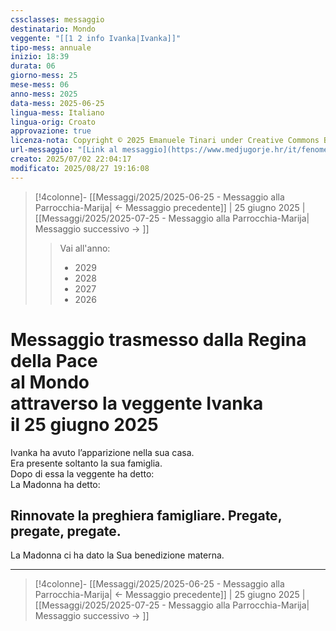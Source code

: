 ```yaml
---
cssclasses: messaggio
destinatario: Mondo
veggente: "[[1 2 info Ivanka|Ivanka]]"
tipo-mess: annuale
inizio: 18:39
durata: 06
giorno-mess: 25
mese-mess: 06
anno-mess: 2025
data-mess: 2025-06-25
lingua-mess: Italiano
lingua-orig: Croato
approvazione: true
licenza-nota: Copyright © 2025 Emanuele Tinari under Creative Commons BY-NC-SA 4.0 https://creativecommons.org/licenses/by-nc-sa/4.0/
url-messaggio: "[Link al messaggio](https://www.medjugorje.hr/it/fenomeno-di-medjugorje/apparizioni-annuali/)"
creato: 2025/07/02 22:04:17
modificato: 2025/08/27 19:16:08
---
```


> [!4colonne]- [[Messaggi/2025/2025-06-25 - Messaggio alla Parrocchia-Marija| ← Messaggio precedente]] | 25 giugno 2025 | [[Messaggi/2025/2025-07-25 - Messaggio alla Parrocchia-Marija| Messaggio successivo → ]]
>> <span class="verde">Vai all'anno:</span>
>> - 2029
>> - 2028
>> - 2027
>> - 2026
>

# Messaggio trasmesso dalla Regina della Pace<br>al Mondo<br>attraverso la veggente Ivanka<br>il 25 giugno 2025

Ivanka ha avuto l’apparizione nella sua casa.<br>Era presente soltanto la sua famiglia.<br>Dopo di essa la veggente ha detto:<br>La Madonna ha detto:
## Rinnovate la preghiera famigliare. Pregate, pregate, pregate.

La Madonna ci ha dato la Sua benedizione materna.

***

> [!4colonne]- [[Messaggi/2025/2025-06-25 - Messaggio alla Parrocchia-Marija| ← Messaggio precedente]] | 25 giugno 2025 | [[Messaggi/2025/2025-07-25 - Messaggio alla Parrocchia-Marija| Messaggio successivo → ]]
